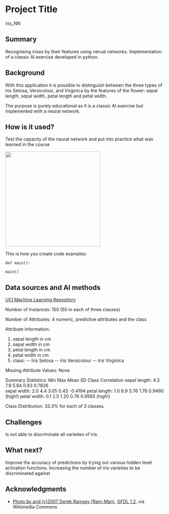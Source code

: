 <!-- This is the markdown template for the final project of the Building AI course, 
created by Reaktor Innovations and University of Helsinki. 
Copy the template, paste it to your GitHub README and edit! -->

# Project Title

iris_NN

## Summary

Recognising irises by their features using nerual networks. 
Implementation of a classic AI exercise developed in python.


## Background

With this application it is possible to distinguish between the three types of iris Setosa, Versicolour, and Virginica by the features of the flower: sepal length, sepal width, petal length and petal width.

The purpose is purely educational as it is a classic AI exercise but implemented with a neural network.


## How is it used?

Test the capacity of the neural network and put into practice what was learned in the course

<img src="https://upload.wikimedia.org/wikipedia/commons/f/f8/Siberian_Iris_Iris_sibirica_Top_Side_View_Green_2000px.jpg" width="300">

This is how you create code examples:
```
def main():

main()
```


## Data sources and AI methods

[UCI Machine Learning Repository](https://archive.ics.uci.edu/ml/datasets/Iris)

Number of Instances: 150 (50 in each of three classes)

Number of Attributes: 4 numeric, predictive attributes and the class

Attribute Information:
   1. sepal length in cm
   2. sepal width in cm
   3. petal length in cm
   4. petal width in cm
   5. class: 
      -- Iris Setosa
      -- Iris Versicolour
      -- Iris Virginica

Missing Attribute Values: None

Summary Statistics:
	         Min  Max   Mean    SD   Class Correlation
   sepal length: 4.3  7.9   5.84  0.83    0.7826   
    sepal width: 2.0  4.4   3.05  0.43   -0.4194
   petal length: 1.0  6.9   3.76  1.76    0.9490  (high!)
    petal width: 0.1  2.5   1.20  0.76    0.9565  (high!)

Class Distribution: 33.3% for each of 3 classes.

## Challenges

Is not able to discriminate all varieties of iris.

## What next?

Improve the accuracy of predictions by trying out various hidden level activation functions.
Increasing the number of iris varieties to be discriminated against


## Acknowledgments

* <a href="https://commons.wikimedia.org/wiki/File:Siberian_Iris_Iris_sibirica_Top_Side_View_Green_2000px.jpg">Photo by and (c)2007 Derek Ramsey (Ram-Man)</a>, <a href="http://www.gnu.org/licenses/old-licenses/fdl-1.2.html">GFDL 1.2</a>, via Wikimedia Commons